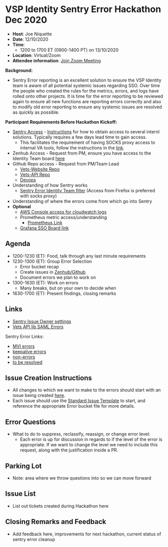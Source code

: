 # VSP Identity Sentry Error Hackathon Dec 2020

- **Host**: Joe Niquette
- **Date**: 12/10/2020
- **Time**:
  - 1200 to 1700 ET (0900-1400 PT) on 13/10/2020
- **Location**: Virtual/Zoom
- **Attendee information**: [Join Zoom Meeting](https://zoom.us/j/97448132175)

**Background:**
- Sentry Error reporting is an excellent solution to ensure the VSP Identity team is aware of all potential systemic issues regarding SSO. Over time the people who created the rules for the metrics, errors, and logs have rolled onto other projects. It is time for the error reporting to be reviewed again to ensure all new functions are reporting errors correctly and also to modify old error reporting to ensure any systemic issues are resolved as quickly as possible.

**Participant Requirements Before Hackathon Kickoff:**
- [Sentry Access](https://github.com/department-of-veterans-affairs/va.gov-team/blob/master/platform/working-with-vsp/orientation/request-access-to-tools.md#request-access) - [Instructions](https://github.com/department-of-veterans-affairs/va.gov-team/blob/master/platform/engineering/internal-tools.md#create-ssh-public-key) for how to obtain access to several internl solutions. Typically requires a few days lead time to gain access. 
  - This facilitates the requirement of having SOCKS proxy access to internal VA tools, follow the instructions in the [link](https://github.com/department-of-veterans-affairs/va.gov-team/blob/master/platform/engineering/internal-tools.md#create-ssh-public-key).
- Zenhub Access - Request from PM, ensure you have access to the Identity Team board [here](https://app.zenhub.com/workspaces/vsp-identity-5f5bab705a94c9001ba33734/board?labels=sso-login&repos=133843125)
- Github Repo access - Request from PM/Team Lead
  - [Vets-Website Repo](https://github.com/department-of-veterans-affairs/vets-website)
  - [Vets-API Repo](https://github.com/department-of-veterans-affairs/vets-api)
  - [Devops](https://github.com/department-of-veterans-affairs/devops)
- Understanding of how Sentry works
  - [Sentry Error Identity Team filter](http://sentry.vfs.va.gov/organizations/vsp/issues/?environment=production&groupStatsPeriod=14d&query=is%3Aunresolved+assigned%3A%23vsp-identity) (Access from Firefox is preferred with socks proxy)
- Understanding of where the errors come from which go into Sentry
- **Optional**
  - [AWS Console access for cloudwatch logs](https://github.com/department-of-veterans-affairs/va.gov-team/blob/master/platform/working-with-vsp/orientation/request-access-to-tools.md#aws-console-access)
  - Prometheus metric access/understanding
    - [Prometheus Link](http://prometheus-prod.vfs.va.gov:9090/prometheus/graph)
  - [Grafana SSO Board link](http://grafana.vfs.va.gov/d/ioicprRMk/ssoe-launch?orgId=1&from=now-6h&to=now&var-api_version=v1)

## Agenda
- 1200-1230 (ET): Food, talk through any last minute requirements
- 1230-1300 (ET): Group Error Selection
  - Error bucket recap
  - Create issues in [Zenhub/Github](https://github.com/department-of-veterans-affairs/va.gov-team/issues)
  - Document errors we plan to work on
- 1300-1630 (ET): Work on errors
    - Many breaks, but on your own to decide when
- 1630-1700 (ET): Present findings, closing remarks

## Links
- [Sentry Issue Owner settings](http://sentry.vfs.va.gov/settings/vsp/projects/platform-api/ownership/)
- [Vets API lib SAML Errors](https://github.com/department-of-veterans-affairs/vets-api/blob/9254a93af093aba9ce4651a18e43209c36bbccf9/lib/saml/errors.rb)

Sentry Error Links:
  - [MVI errors](http://sentry.vfs.va.gov/organizations/vsp/issues/?environment=production&groupStatsPeriod=14d&project=3&project=4&query=is%3Aunresolved+assigned%3A%23vsp-identity+level%3Aerror+message%3A%22MVI%3A%3AErrors%22&statsPeriod=14d)
  - [keepalive errors](http://sentry.vfs.va.gov/organizations/vsp/issues/?groupStatsPeriod=14d&project=3&project=4&query=is%3Aunresolved+assigned%3A%23vsp-identity+level%3Aerror+message%3A%22SSOe+error%3A%22&statsPeriod=14d)
  - [non-errors](http://sentry.vfs.va.gov/organizations/vsp/issues/?environment=production&groupStatsPeriod=14d&project=3&project=4&query=is%3Aunresolved+assigned%3A%23vsp-identity+%21level%3Aerror&statsPeriod=14d)
  - [to be resolved](http://sentry.vfs.va.gov/organizations/vsp/issues/?environment=production&groupStatsPeriod=14d&project=3&project=4&query=is%3Aunresolved+assigned%3A%23vsp-identity+level%3Aerror+%21message%3A%22SSOe+error%3A%22+%21message%3A%22MVI%3A%3AErrors%22&statsPeriod=14d)

## Issue Creation Instructions
- All changes to which we want to make to the errors should start with an issue being created [here](https://github.com/department-of-veterans-affairs/va.gov-team/issues).
- Each issue should use the [Standard Issue Template](https://github.com/department-of-veterans-affairs/va.gov-team/issues/new?assignees=&labels=&template=standard-issue.md&title=) to start, and reference the appropriate Error bucket file for more details.

## Error Questions
- What to do to suppress, reclassify, reassign, or change error level:
  - Each error is up for discussion in regards to if the level of the error is appropriate. If we want to change the level we need to include this request, along with the justification inside a PR.
  
## Parking Lot
- Note: area where we throw questions into so we can move forward

## Issue List
- List out tickets created during Hackathon here
  
## Closing Remarks and Feedback
- Add feedback here, improvements for next hackathon, current status of sentry error cleanup
